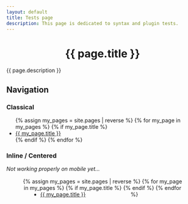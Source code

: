 ```yaml
---
layout: default
title: Tests page
description: This page is dedicated to syntax and plugin tests.
---
```


<!-- HTML section using YAML title for THC -->
<div style="text-align:center"><h1>{{ page.title }}</h1></div>

{{ page.description }}

## Navigation

### Classical

<nav>
    <ul>
        {% assign my_pages = site.pages | reverse %}
        {% for my_page in my_pages %}
          {% if my_page.title %}
            <li>
                <a href="{{ my_page.url }}">{{ my_page.title }}</a>
            </li>
          {% endif %}
        {% endfor %}
    </ul>
</nav>

### Inline / Centered

_Not working properly on mobile yet..._

<nav>
    <ul style="width: 44vw; height: 22px; padding: 0; margin: 1rem auto; text-align: center;">
        {% assign my_pages = site.pages | reverse %}
        {% for my_page in my_pages %}
          {% if my_page.title %}
            <li style="float: left; margin-left: 3rem;">
                <a href="{{ my_page.url }}">{{ my_page.title }}</a>
            </li>
          {% endif %}
        {% endfor %}
    </ul>
</nav>

